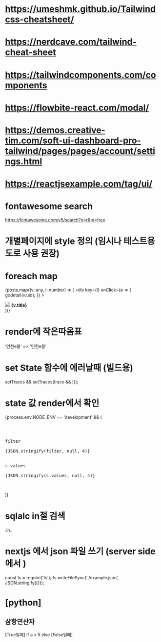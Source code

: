 # https://umeshmk.github.io/Tailwindcss-cheatsheet/
# https://nerdcave.com/tailwind-cheat-sheet
# https://tailwindcomponents.com/components

# https://flowbite-react.com/modal/
# https://demos.creative-tim.com/soft-ui-dashboard-pro-tailwind/pages/pages/account/settings.html
# https://reactjsexample.com/tag/ui/

# fontawesome search
https://fontawesome.com/v5/search?o=r&m=free

# 개별페이지에 style 정의 (임시나 테스트용도로 사용 권장)
<style jsx>
    {`
        .back {
            padding: 10px;
            background-color: dodgerblue;
            color: white;
            margin: 10px;
        }
    `}
</style>

# foreach map
{posts.map((v: any, i: number) => (
    <div
        key={i}
        onClick={e => {
            godetail(v.uid);
        }}
    >
        <div className="back">
            <img src={v.thumb} />
            <strong> {v.title}</strong>
        </div>
    </div>
))}

# render에 작은따옴표
&lsquo;인천e몰&rsquo; => '인천e몰'


# set State 함수에 에러날때 (빌드용)
setTraces && setTraces(trace && []);

# state 값 render에서 확인
{process.env.NODE_ENV == 'development' && (
    <pre className="">
        <div className="grid grid-cols-2 gap-4">
            <div>
                <div className="font-bold mb-3 text-red-500">filter</div>
                {JSON.stringify(filter, null, 4)}
            </div>
            <div>
                <div className="font-bold mb-3 text-red-500">s.values</div>
                {JSON.stringify(s.values, null, 4)}
            </div>
        </div>
    </pre>
)}

# sqlalc in절 검색
.in_


# nextjs 에서 json 파일 쓰기 (server side 에서 )
const fs = require('fs');
fs.writeFileSync('./example.json', JSON.stringify({}));

# [python] 
## 삼항연산자
[True일때] if a > 5 else [False일때]